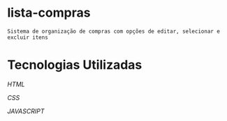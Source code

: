 # lista-compras

``Sistema de organização de compras com opções de editar, selecionar e excluir itens``

# Tecnologias Utilizadas
*HTML*

*CSS*

*JAVASCRIPT*
